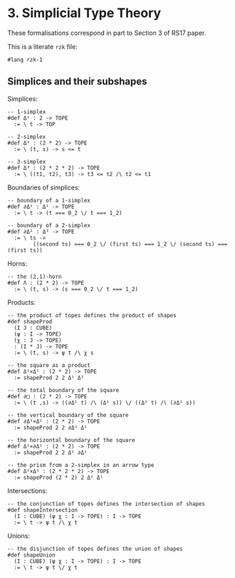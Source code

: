 # 3. Simplicial Type Theory

These formalisations correspond in part to Section 3 of RS17 paper.

This is a literate `rzk` file:

```rzk
#lang rzk-1
```

## Simplices and their subshapes

Simplices:

```rzk
-- 1-simplex
#def Δ¹ : 2 -> TOPE
  := \ t -> TOP

-- 2-simplex
#def Δ² : (2 * 2) -> TOPE
  := \ (t, s) -> s <= t

-- 3-simplex
#def Δ³ : (2 * 2 * 2) -> TOPE
  := \ ((t1, t2), t3) -> t3 <= t2 /\ t2 <= t1
```

Boundaries of simplices:

```rzk
-- boundary of a 1-simplex
#def ∂Δ¹ : Δ¹ -> TOPE
  := \ t -> (t === 0_2 \/ t === 1_2)

-- boundary of a 2-simplex
#def ∂Δ² : Δ² -> TOPE
  := \ ts ->
        ((second ts) === 0_2 \/ (first ts) === 1_2 \/ (second ts) === (first ts))
```

Horns:

```rzk
-- the (2,1)-horn
#def Λ : (2 * 2) -> TOPE
  := \ (t, s) -> (s === 0_2 \/ t === 1_2)
```

Products:

```rzk
-- the product of topes defines the product of shapes
#def shapeProd
  (I J : CUBE)
  (ψ : I -> TOPE)
  (χ : J -> TOPE)
  : (I * J) -> TOPE
  := \ (t, s) -> ψ t /\ χ s

-- the square as a product
#def Δ¹×Δ¹ : (2 * 2) -> TOPE
  := shapeProd 2 2 Δ¹ Δ¹

-- the total boundary of the square
#def ∂□ : (2 * 2) -> TOPE
  := \ (t ,s) -> ((∂Δ¹ t) /\ (Δ¹ s)) \/ ((Δ¹ t) /\ (∂Δ¹ s))

-- the vertical boundary of the square
#def ∂Δ¹×Δ¹ : (2 * 2) -> TOPE
  := shapeProd 2 2 ∂Δ¹ Δ¹

-- the horizontal boundary of the square
#def Δ¹×∂Δ¹ : (2 * 2) -> TOPE
  := shapeProd 2 2 Δ¹ ∂Δ¹

-- the prism from a 2-simplex in an arrow type
#def Δ²×Δ¹ : (2 * 2 * 2) -> TOPE
  := shapeProd (2 * 2) 2 Δ² Δ¹
```

Intersections:

```rzk
-- the conjunction of topes defines the intersection of shapes
#def shapeIntersection
  (I : CUBE) (ψ χ : I -> TOPE) : I -> TOPE
  := \ t -> ψ t /\ χ t
```

Unions:

```rzk
-- the disjunction of topes defines the union of shapes
#def shapeUnion
  (I : CUBE) (ψ χ : I -> TOPE) : I -> TOPE
  := \ t -> ψ t \/ χ t
```
